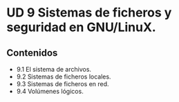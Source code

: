 # UD 9 Sistemas de ficheros y seguridad en GNU/LinuX.

## Contenidos

* 9.1 El sistema de archivos. 
* 9.2 Sistemas de ficheros locales. 
* 9.3 Sistemas de ficheros en red. 
* 9.4 Volúmenes lógicos.
